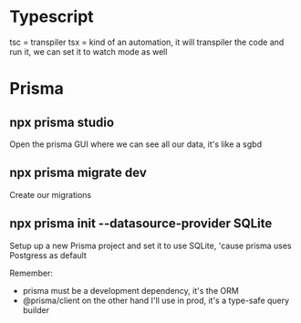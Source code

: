 # Typescript

tsc = transpiler
tsx = kind of an automation, it will transpiler the code and run it, we can set it
to watch mode as well

# Prisma

## npx prisma studio
Open the prisma GUI where we can see all our data, it's like a sgbd

## npx prisma migrate dev
Create our migrations

## npx prisma init --datasource-provider SQLite
Setup up a new Prisma project and set it to use SQLite, 'cause prisma uses Postgress as default

Remember:
  - prisma must be a development dependency, it's the ORM
  - @prisma/client on the other hand I'll use in prod, it's a type-safe query builder
